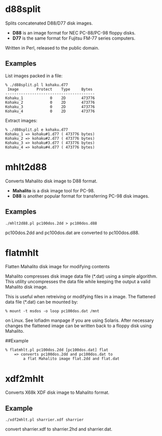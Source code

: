 # d88split

Splits concatenated D88/D77 disk images.
* **D88** is an image format for NEC PC-88/PC-98 floppy disks.
* **D77** is the same format for Fujitsu FM-77 series computers.

Written in Perl, released to the public domain.

## Examples

List images packed in a file:
```
% ./d88split.pl l kohaku.d77
 Image        Protect    Type     Bytes 
----------------------------------------
Kohaku_1            0    2D       473776
Kohaku_2            0    2D       473776
Kohaku_3            0    2D       473776
Kohaku_4            0    2D       473776
```

Extract images:
```
% ./d88split.pl e kohaku.d77
Kohaku_1 => kohaku#1.d77 ( 473776 bytes)
Kohaku_2 => kohaku#2.d77 ( 473776 bytes)
Kohaku_3 => kohaku#3.d77 ( 473776 bytes)
Kohaku_4 => kohaku#4.d77 ( 473776 bytes)
```

# mhlt2d88

Converts Mahalito disk image to D88 format.
* **Mahalito** is a disk image tool for PC-98.
* **D88** is another popular format for transferring PC-98 disk images.

## Examples

```
./mhlt2d88.pl pc100dos.2dd > pc100dos.d88
```
pc100dos.2dd and pc100dos.dat are converted to pc100dos.d88.

# flatmhlt

Flatten Mahalito disk image for modifying contents

Mahalito compresses disk image data file (*.dat) using
a simple algorithm. This utility uncompresses the data file
while keeping the output a valid Mahalito disk image.

This is useful when retreiving or modifying files in a image.
The flattened data file (*.dat) can be mounted by:
```
% mount -t msdos -o loop pc100dos.dat /mnt
```
on Linux. See lofiadm manpage if you are using Solaris.
After necessary changes the flattened image can be written
back to a floppy disk using Mahalito.

##Example

```
% flatmhlt.pl pc100dos.2dd [pc100dos.dat] flat
    => converts pc100dos.2dd and pc100dos.dat to
        a flat Mahalito image flat.2dd and flat.dat
```

# xdf2mhlt

Converts X68k XDF disk image to Mahalito format.

## Example

```
./xdf2mhlt.pl sharrier.xdf sharrier
```
convert sharrier.xdf to sharrier.2hd and sharrier.dat.


